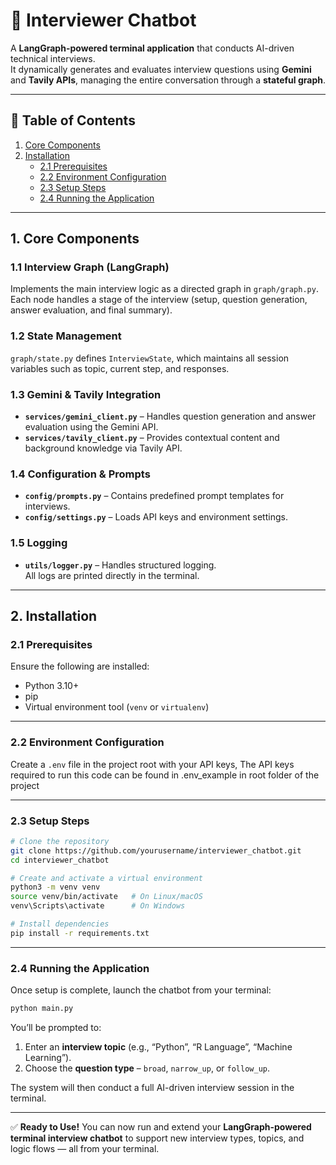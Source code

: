 # 🧠 Interviewer Chatbot

A **LangGraph-powered terminal application** that conducts AI-driven technical interviews.  
It dynamically generates and evaluates interview questions using **Gemini** and **Tavily APIs**, managing the entire conversation through a **stateful graph**.

---

## 📘 Table of Contents

1. [Core Components](#1-core-components)  
2. [Installation](#2-installation)  
   - [2.1 Prerequisites](#21-prerequisites)  
   - [2.2 Environment Configuration](#22-environment-configuration)  
   - [2.3 Setup Steps](#23-setup-steps)  
   - [2.4 Running the Application](#24-running-the-application)  

---

## 1. Core Components

### 1.1 Interview Graph (LangGraph)
Implements the main interview logic as a directed graph in `graph/graph.py`.  
Each node handles a stage of the interview (setup, question generation, answer evaluation, and final summary).

### 1.2 State Management
`graph/state.py` defines `InterviewState`, which maintains all session variables such as topic, current step, and responses.

### 1.3 Gemini & Tavily Integration
- **`services/gemini_client.py`** – Handles question generation and answer evaluation using the Gemini API.  
- **`services/tavily_client.py`** – Provides contextual content and background knowledge via Tavily API.

### 1.4 Configuration & Prompts
- **`config/prompts.py`** – Contains predefined prompt templates for interviews.  
- **`config/settings.py`** – Loads API keys and environment settings.

### 1.5 Logging
- **`utils/logger.py`** – Handles structured logging.  
  All logs are printed directly in the terminal.

---

## 2. Installation

### 2.1 Prerequisites
Ensure the following are installed:
- Python 3.10+
- pip
- Virtual environment tool (`venv` or `virtualenv`)

---

### 2.2 Environment Configuration

Create a `.env` file in the project root with your API keys, The API keys required to run this code can be found in .env_example in root folder of the project



---

### 2.3 Setup Steps

```bash
# Clone the repository
git clone https://github.com/yourusername/interviewer_chatbot.git
cd interviewer_chatbot

# Create and activate a virtual environment
python3 -m venv venv
source venv/bin/activate   # On Linux/macOS
venv\Scripts\activate      # On Windows

# Install dependencies
pip install -r requirements.txt
```

---

### 2.4 Running the Application

Once setup is complete, launch the chatbot from your terminal:

```bash
python main.py
```

You’ll be prompted to:

1. Enter an **interview topic** (e.g., “Python”, “R Language”, “Machine Learning”).
2. Choose the **question type** – `broad`, `narrow_up`, or `follow_up`.

The system will then conduct a full AI-driven interview session in the terminal.




---

✅ **Ready to Use!**
You can now run and extend your **LangGraph-powered terminal interview chatbot**
to support new interview types, topics, and logic flows — all from your terminal.

